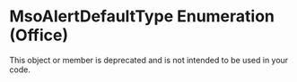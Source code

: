 
# MsoAlertDefaultType Enumeration (Office)

This object or member is deprecated and is not intended to be used in your code.

